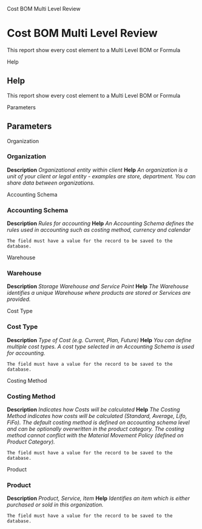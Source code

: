 
Cost BOM Multi Level Review
# Cost BOM Multi Level Review


This report show every cost element to a Multi Level BOM or Formula 

Help
## Help

This report show every cost element to a Multi Level BOM or Formula 

Parameters
## Parameters


Organization
### Organization

**Description**
 *Organizational entity within client*
**Help**
 *An organization is a unit of your client or legal entity - examples are store, department. You can share data between organizations.*

Accounting Schema
### Accounting Schema

**Description**
 *Rules for accounting*
**Help**
 *An Accounting Schema defines the rules used in accounting such as costing method, currency and calendar*

```
The field must have a value for the record to be saved to the database.
```
Warehouse
### Warehouse

**Description**
 *Storage Warehouse and Service Point*
**Help**
 *The Warehouse identifies a unique Warehouse where products are stored or Services are provided.*

Cost Type
### Cost Type

**Description**
 *Type of Cost (e.g. Current, Plan, Future)*
**Help**
 *You can define multiple cost types. A cost type selected in an Accounting Schema is used for accounting.*

```
The field must have a value for the record to be saved to the database.
```
Costing Method
### Costing Method

**Description**
 *Indicates how Costs will be calculated*
**Help**
 *The Costing Method indicates how costs will be calculated (Standard, Average, Lifo, FiFo).  The default costing method is defined on accounting schema level and can be optionally overwritten in the product category.  The costing method cannot conflict with the Material Movement Policy (defined on Product Category).*

```
The field must have a value for the record to be saved to the database.
```
Product
### Product

**Description**
 *Product, Service, Item*
**Help**
 *Identifies an item which is either purchased or sold in this organization.*

```
The field must have a value for the record to be saved to the database.
```